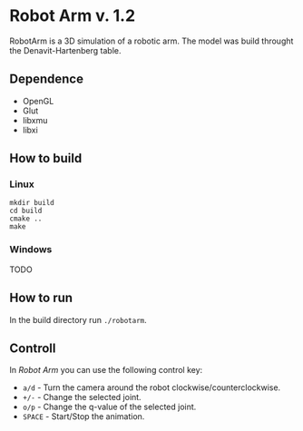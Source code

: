 # Robot Arm v. 1.2

RobotArm is a 3D simulation of a robotic arm. The model was build throught the Denavit-Hartenberg table.

## Dependence

* OpenGL
* Glut
* libxmu
* libxi

## How to build

### Linux

    mkdir build
    cd build
    cmake ..
    make

### Windows

TODO

## How to run

In the build directory run `./robotarm`.

## Controll

In *Robot Arm* you can use the following control key:

* `a/d` - Turn the camera around the robot clockwise/counterclockwise. 
* `+/-` - Change the selected joint.
* `o/p` - Change the q-value of the selected joint.
* `SPACE` - Start/Stop the animation.

